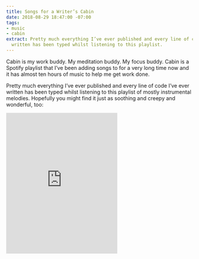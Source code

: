 ```yaml
---
title: Songs for a Writer’s Cabin
date: 2018-08-29 18:47:00 -07:00
tags:
- music
- cabin
extract: Pretty much everything I’ve ever published and every line of code I’ve ever
  written has been typed whilst listening to this playlist.
---
```


Cabin is my work buddy. My meditation buddy. My focus buddy. Cabin is a Spotify playlist that I’ve been adding songs to for a very long time now and it has almost ten hours of music to help me get work done.

Pretty much everything I’ve ever published and every line of code I’ve ever written has been typed whilst listening to this playlist of mostly instrumental melodies. Hopefully you might find it just as soothing and creepy and wonderful, too:

<iframe src="https://open.spotify.com/embed/user/robinrendle/playlist/6V3hYPBCzmF1IsHRePRD8p" width="300" height="380" frameborder="0" allowtransparency="true" allow="encrypted-media"></iframe>